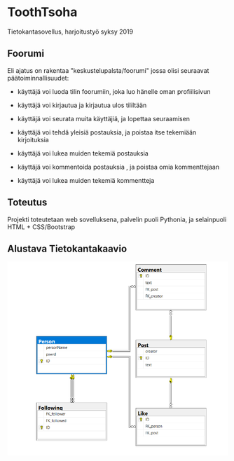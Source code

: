 # ToothTsoha
Tietokantasovellus, harjoitustyö syksy 2019


## Foorumi

Eli ajatus on rakentaa "keskustelupalsta/foorumi" jossa olisi seuraavat päätoiminnallisuudet:

* käyttäjä voi luoda tilin foorumiin, joka luo hänelle oman profiilisivun

* käyttäjä voi kirjautua ja kirjautua ulos tililtään

* käyttäjä voi seurata muita käyttäjiä, ja lopettaa seuraamisen

* käyttäjä voi tehdä yleisiä postauksia, ja poistaa itse tekemiään kirjoituksia

* käyttäjä voi lukea muiden tekemiä postauksia

* käyttäjä voi kommentoida postauksia , ja poistaa omia kommenttejaan

* käyttäjä voi lukea muiden tekemiä kommentteja


## Toteutus

Projekti toteutetaan web sovelluksena, palvelin puoli Pythonia, ja selainpuoli HTML + CSS/Bootstrap



## Alustava Tietokantakaavio

![alt text](Documentation/images/tsoha.PNG)
